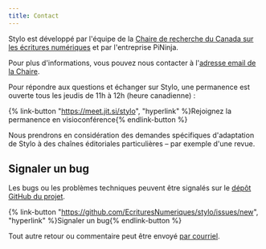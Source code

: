 ```yaml
---
title: Contact
---
```


Stylo est développé par l'équipe de la [Chaire de recherche du Canada sur les écritures numériques](https://ecrituresnumeriques.ca/fr/Equipe) et par l'entreprise PiNinja.

Pour plus d'informations, vous pouvez nous contacter à l'[adresse email de la Chaire](mailto:crc.ecrituresnumeriques@gmail.com).

Pour répondre aux questions et échanger sur Stylo, une permanence est ouverte tous les jeudis de 11h à 12h (heure canadienne) :

{% link-button "https://meet.jit.si/stylo", "hyperlink" %}Rejoignez la permanence en visioconférence{% endlink-button %}

Nous prendrons en considération des demandes spécifiques d'adaptation de Stylo à des chaînes éditoriales particulières – par exemple d'une revue.

## Signaler un bug

Les bugs ou les problèmes techniques peuvent être signalés sur le [dépôt GitHub du projet](https://github.com/EcrituresNumeriques/stylo/issues).

{% link-button "https://github.com/EcrituresNumeriques/stylo/issues/new", "hyperlink" %}Signaler un bug{% endlink-button %}

Tout autre retour ou commentaire peut être envoyé [par courriel](crc.ecrituresnumeriques@gmail.com).
